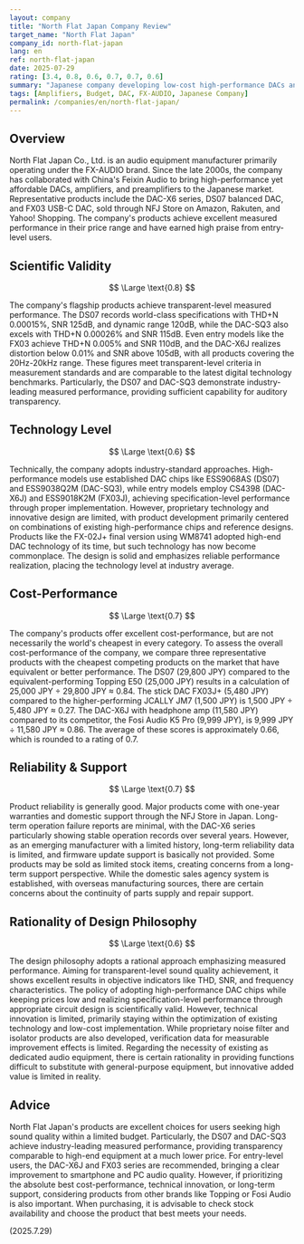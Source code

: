 ```yaml
---
layout: company
title: "North Flat Japan Company Review"
target_name: "North Flat Japan"
company_id: north-flat-japan
lang: en
ref: north-flat-japan
date: 2025-07-29
rating: [3.4, 0.8, 0.6, 0.7, 0.7, 0.6]
summary: "Japanese company developing low-cost high-performance DACs and amplifiers under the FX-AUDIO brand. Measured performance is excellent, but cost-performance does not reach the top tier due to competitors."
tags: [Amplifiers, Budget, DAC, FX-AUDIO, Japanese Company]
permalink: /companies/en/north-flat-japan/
---
```

## Overview

North Flat Japan Co., Ltd. is an audio equipment manufacturer primarily operating under the FX-AUDIO brand. Since the late 2000s, the company has collaborated with China's Feixin Audio to bring high-performance yet affordable DACs, amplifiers, and preamplifiers to the Japanese market. Representative products include the DAC-X6 series, DS07 balanced DAC, and FX03 USB-C DAC, sold through NFJ Store on Amazon, Rakuten, and Yahoo! Shopping. The company's products achieve excellent measured performance in their price range and have earned high praise from entry-level users.

## Scientific Validity

$$ \Large \text{0.8} $$

The company's flagship products achieve transparent-level measured performance. The DS07 records world-class specifications with THD+N 0.00015%, SNR 125dB, and dynamic range 120dB, while the DAC-SQ3 also excels with THD+N 0.00026% and SNR 115dB. Even entry models like the FX03 achieve THD+N 0.005% and SNR 110dB, and the DAC-X6J realizes distortion below 0.01% and SNR above 105dB, with all products covering the 20Hz-20kHz range. These figures meet transparent-level criteria in measurement standards and are comparable to the latest digital technology benchmarks. Particularly, the DS07 and DAC-SQ3 demonstrate industry-leading measured performance, providing sufficient capability for auditory transparency.

## Technology Level

$$ \Large \text{0.6} $$

Technically, the company adopts industry-standard approaches. High-performance models use established DAC chips like ESS9068AS (DS07) and ESS9038Q2M (DAC-SQ3), while entry models employ CS4398 (DAC-X6J) and ESS9018K2M (FX03J), achieving specification-level performance through proper implementation. However, proprietary technology and innovative design are limited, with product development primarily centered on combinations of existing high-performance chips and reference designs. Products like the FX-02J+ final version using WM8741 adopted high-end DAC technology of its time, but such technology has now become commonplace. The design is solid and emphasizes reliable performance realization, placing the technology level at industry average.

## Cost-Performance

$$ \Large \text{0.7} $$

The company's products offer excellent cost-performance, but are not necessarily the world's cheapest in every category. To assess the overall cost-performance of the company, we compare three representative products with the cheapest competing products on the market that have equivalent or better performance.
The DS07 (29,800 JPY) compared to the equivalent-performing Topping E50 (25,000 JPY) results in a calculation of 25,000 JPY ÷ 29,800 JPY ≈ 0.84. The stick DAC FX03J+ (5,480 JPY) compared to the higher-performing JCALLY JM7 (1,500 JPY) is 1,500 JPY ÷ 5,480 JPY ≈ 0.27. The DAC-X6J with headphone amp (11,580 JPY) compared to its competitor, the Fosi Audio K5 Pro (9,999 JPY), is 9,999 JPY ÷ 11,580 JPY ≈ 0.86. The average of these scores is approximately 0.66, which is rounded to a rating of 0.7.

## Reliability & Support

$$ \Large \text{0.7} $$

Product reliability is generally good. Major products come with one-year warranties and domestic support through the NFJ Store in Japan. Long-term operation failure reports are minimal, with the DAC-X6 series particularly showing stable operation records over several years. However, as an emerging manufacturer with a limited history, long-term reliability data is limited, and firmware update support is basically not provided. Some products may be sold as limited stock items, creating concerns from a long-term support perspective. While the domestic sales agency system is established, with overseas manufacturing sources, there are certain concerns about the continuity of parts supply and repair support.

## Rationality of Design Philosophy

$$ \Large \text{0.6} $$

The design philosophy adopts a rational approach emphasizing measured performance. Aiming for transparent-level sound quality achievement, it shows excellent results in objective indicators like THD, SNR, and frequency characteristics. The policy of adopting high-performance DAC chips while keeping prices low and realizing specification-level performance through appropriate circuit design is scientifically valid. However, technical innovation is limited, primarily staying within the optimization of existing technology and low-cost implementation. While proprietary noise filter and isolator products are also developed, verification data for measurable improvement effects is limited. Regarding the necessity of existing as dedicated audio equipment, there is certain rationality in providing functions difficult to substitute with general-purpose equipment, but innovative added value is limited in reality.

## Advice

North Flat Japan's products are excellent choices for users seeking high sound quality within a limited budget. Particularly, the DS07 and DAC-SQ3 achieve industry-leading measured performance, providing transparency comparable to high-end equipment at a much lower price. For entry-level users, the DAC-X6J and FX03 series are recommended, bringing a clear improvement to smartphone and PC audio quality. However, if prioritizing the absolute best cost-performance, technical innovation, or long-term support, considering products from other brands like Topping or Fosi Audio is also important. When purchasing, it is advisable to check stock availability and choose the product that best meets your needs.

(2025.7.29)
